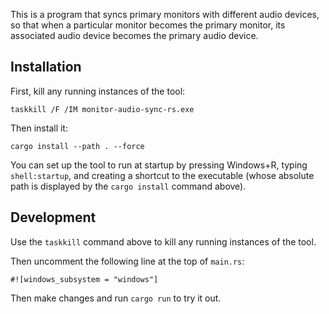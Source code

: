 This is a program that syncs primary monitors with
different audio devices, so that when a particular
monitor becomes the primary monitor, its associated
audio device becomes the primary audio device.

## Installation

First, kill any running instances of the tool:

```
taskkill /F /IM monitor-audio-sync-rs.exe
```

Then install it:

```
cargo install --path . --force
```

You can set up the tool to run at startup by
pressing Windows+R, typing `shell:startup`,
and creating a shortcut to the executable
(whose absolute path is displayed by the
`cargo install` command above).

## Development

Use the `taskkill` command above to kill any
running instances of the tool.

Then uncomment the following line at the top
of `main.rs`:

```
#![windows_subsystem = "windows"]
```

Then make changes and run `cargo run` to try it out.
